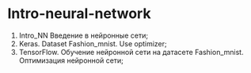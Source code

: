 # Intro-neural-network
1. Intro_NN	Введение в нейронные сети;
2. Keras. Dataset Fashion_mnist. Use optimizer;
3. TensorFlow. Обучение нейронной сети на датасете Fashion_mnist. Оптимизация нейронной сети;